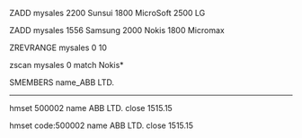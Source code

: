 ZADD mysales 2200 Sunsui 1800 MicroSoft 2500 LG

ZADD mysales 1556 Samsung 2000 Nokis 1800 Micromax

ZREVRANGE mysales 0 10

zscan mysales 0 match Nokis*

SMEMBERS name_ABB LTD.

-----------------------------------------------------------------------------
hmset 500002 name ABB LTD. close 1515.15

hmset code:500002 name ABB LTD. close 1515.15